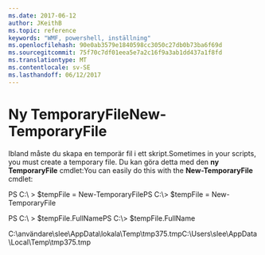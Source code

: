 ```yaml
---
ms.date: 2017-06-12
author: JKeithB
ms.topic: reference
keywords: "WMF, powershell, inställning"
ms.openlocfilehash: 90e0ab3579e1840598cc3050c27db0b73ba6f69d
ms.sourcegitcommit: 75f70c7df01eea5e7a2c16f9a3ab1dd437a1f8fd
ms.translationtype: MT
ms.contentlocale: sv-SE
ms.lasthandoff: 06/12/2017
---
```

# <a name="new-temporaryfile"></a><span data-ttu-id="efabe-102">Ny TemporaryFile</span><span class="sxs-lookup"><span data-stu-id="efabe-102">New-TemporaryFile</span></span>
<span data-ttu-id="efabe-103">Ibland måste du skapa en temporär fil i ett skript.</span><span class="sxs-lookup"><span data-stu-id="efabe-103">Sometimes in your scripts, you must create a temporary file.</span></span> <span data-ttu-id="efabe-104">Du kan göra detta med den **ny TemporaryFile** cmdlet:</span><span class="sxs-lookup"><span data-stu-id="efabe-104">You can easily do this with the **New-TemporaryFile** cmdlet:</span></span>

<span data-ttu-id="efabe-105">PS C:\\ &gt; $tempFile = New-TemporaryFile</span><span class="sxs-lookup"><span data-stu-id="efabe-105">PS C:\\&gt; $tempFile = New-TemporaryFile</span></span>

<span data-ttu-id="efabe-106">PS C:\\ &gt; $tempFile.FullName</span><span class="sxs-lookup"><span data-stu-id="efabe-106">PS C:\\&gt; $tempFile.FullName</span></span>

<span data-ttu-id="efabe-107">C:\\användare\\slee\\AppData\\lokala\\Temp\\tmp375.tmp</span><span class="sxs-lookup"><span data-stu-id="efabe-107">C:\\Users\\slee\\AppData\\Local\\Temp\\tmp375.tmp</span></span>

